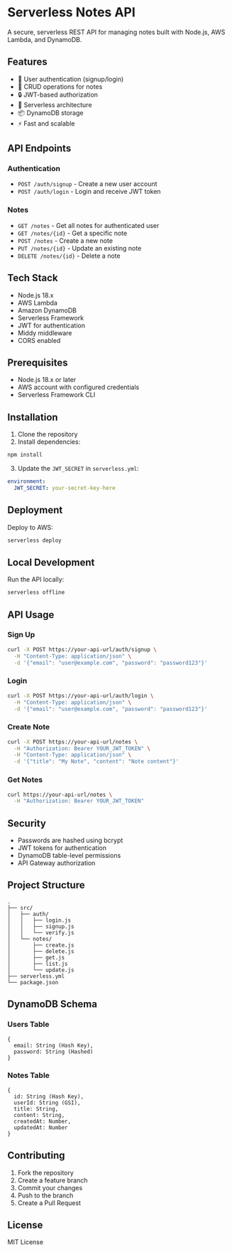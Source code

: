 # Serverless Notes API

A secure, serverless REST API for managing notes built with Node.js, AWS Lambda, and DynamoDB.

## Features

- 🔐 User authentication (signup/login)
- 📝 CRUD operations for notes
- 🔒 JWT-based authorization
- 🚀 Serverless architecture
- 📦 DynamoDB storage
- ⚡ Fast and scalable

## API Endpoints

### Authentication

- `POST /auth/signup` - Create a new user account
- `POST /auth/login` - Login and receive JWT token

### Notes

- `GET /notes` - Get all notes for authenticated user
- `GET /notes/{id}` - Get a specific note
- `POST /notes` - Create a new note
- `PUT /notes/{id}` - Update an existing note
- `DELETE /notes/{id}` - Delete a note

## Tech Stack

- Node.js 18.x
- AWS Lambda
- Amazon DynamoDB
- Serverless Framework
- JWT for authentication
- Middy middleware
- CORS enabled

## Prerequisites

- Node.js 18.x or later
- AWS account with configured credentials
- Serverless Framework CLI

## Installation

1. Clone the repository
2. Install dependencies:
```bash
npm install
```

3. Update the `JWT_SECRET` in `serverless.yml`:
```yaml
environment:
  JWT_SECRET: your-secret-key-here
```

## Deployment

Deploy to AWS:
```bash
serverless deploy
```

## Local Development

Run the API locally:
```bash
serverless offline
```

## API Usage

### Sign Up
```bash
curl -X POST https://your-api-url/auth/signup \
  -H "Content-Type: application/json" \
  -d '{"email": "user@example.com", "password": "password123"}'
```

### Login
```bash
curl -X POST https://your-api-url/auth/login \
  -H "Content-Type: application/json" \
  -d '{"email": "user@example.com", "password": "password123"}'
```

### Create Note
```bash
curl -X POST https://your-api-url/notes \
  -H "Authorization: Bearer YOUR_JWT_TOKEN" \
  -H "Content-Type: application/json" \
  -d '{"title": "My Note", "content": "Note content"}'
```

### Get Notes
```bash
curl https://your-api-url/notes \
  -H "Authorization: Bearer YOUR_JWT_TOKEN"
```

## Security

- Passwords are hashed using bcrypt
- JWT tokens for authentication
- DynamoDB table-level permissions
- API Gateway authorization

## Project Structure

```
.
├── src/
│   ├── auth/
│   │   ├── login.js
│   │   ├── signup.js
│   │   └── verify.js
│   └── notes/
│       ├── create.js
│       ├── delete.js
│       ├── get.js
│       ├── list.js
│       └── update.js
├── serverless.yml
└── package.json
```

## DynamoDB Schema

### Users Table
```
{
  email: String (Hash Key),
  password: String (Hashed)
}
```

### Notes Table
```
{
  id: String (Hash Key),
  userId: String (GSI),
  title: String,
  content: String,
  createdAt: Number,
  updatedAt: Number
}
```

## Contributing

1. Fork the repository
2. Create a feature branch
3. Commit your changes
4. Push to the branch
5. Create a Pull Request

## License

MIT License